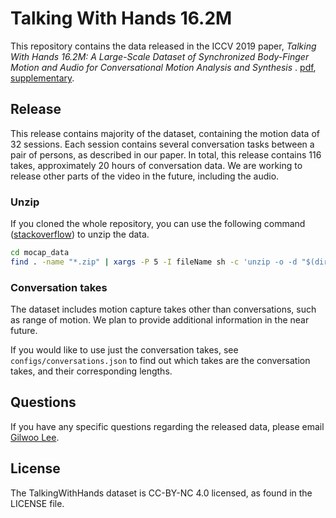 # Talking With Hands 16.2M 

This repository contains the data released in the ICCV 2019 paper, *Talking With Hands 16.2M: A Large-Scale Dataset of Synchronized Body-Finger Motion and Audio for Conversational Motion Analysis and Synthesis* . [pdf](http://openaccess.thecvf.com/content_ICCV_2019/papers/Lee_Talking_With_Hands_16.2M_A_Large-Scale_Dataset_of_Synchronized_Body-Finger_ICCV_2019_paper.pdf), [supplementary](http://openaccess.thecvf.com/content_ICCV_2019/supplemental/Lee_Talking_With_Hands_ICCV_2019_supplemental.pdf).



## Release 

This release contains majority of the dataset, containing the motion data of 32 sessions. Each session contains several conversation tasks between a pair of persons, as described in our paper. In total, this release contains 116 takes, approximately 20 hours of conversation data. We are working to release other parts of the video in the future, including the audio.



### Unzip

If you cloned the whole repository, you can use the following command ([stackoverflow](https://stackoverflow.com/questions/107995/how-do-you-recursively-unzip-archives-in-a-directory-and-its-subdirectories-from)) to unzip the data.

```bash
cd mocap_data
find . -name "*.zip" | xargs -P 5 -I fileName sh -c 'unzip -o -d "$(dirname "fileName")/$(basename -s .zip "fileName")" "fileName"'
```



### Conversation takes

The dataset includes motion capture takes other than conversations, such as range of motion. We plan to provide additional information in the near future.

If you would like to use just the conversation takes, see `configs/conversations.json` to find out which takes are the conversation takes, and their corresponding lengths.



## Questions

If you have any specific questions regarding the released data, please email [Gilwoo Lee](mailto:gilwoo301@gmail.com).

## License
The TalkingWithHands dataset is CC-BY-NC 4.0 licensed, as found in the LICENSE file.

